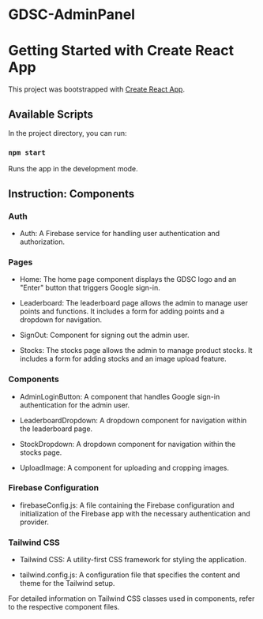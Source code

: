 # GDSC-AdminPanel


# Getting Started with Create React App

This project was bootstrapped with [Create React App](https://github.com/facebook/create-react-app).

## Available Scripts

In the project directory, you can run:

### `npm start`

Runs the app in the development mode.

## Instruction: Components

### Auth

- Auth: A Firebase service for handling user authentication and authorization.

### Pages

- Home: The home page component displays the GDSC logo and an "Enter" button that triggers Google sign-in.

- Leaderboard: The leaderboard page allows the admin to manage user points and functions. It includes a form for adding points and a dropdown for navigation.

- SignOut: Component for signing out the admin user.

- Stocks: The stocks page allows the admin to manage product stocks. It includes a form for adding stocks and an image upload feature.

### Components

- AdminLoginButton: A component that handles Google sign-in authentication for the admin user.

- LeaderboardDropdown: A dropdown component for navigation within the leaderboard page.

- StockDropdown: A dropdown component for navigation within the stocks page.

- UploadImage: A component for uploading and cropping images.

### Firebase Configuration

- firebaseConfig.js: A file containing the Firebase configuration and initialization of the Firebase app with the necessary authentication and provider.

### Tailwind CSS

- Tailwind CSS: A utility-first CSS framework for styling the application.

- tailwind.config.js: A configuration file that specifies the content and theme for the Tailwind setup.

For detailed information on Tailwind CSS classes used in components, refer to the respective component files.

